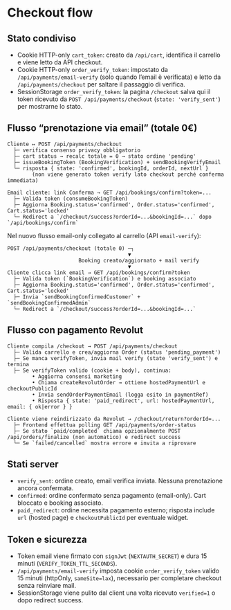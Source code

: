 # Checkout flow

## Stato condiviso
- Cookie HTTP-only `cart_token`: creato da `/api/cart`, identifica il carrello e viene letto da API checkout.
- Cookie HTTP-only `order_verify_token`: impostato da `/api/payments/email-verify` (solo quando l’email è verificata) e letto da `/api/payments/checkout` per saltare il passaggio di verifica.
- SessionStorage `order_verify_token`: la pagina `/checkout` salva qui il token ricevuto da `POST /api/payments/checkout` (`state: 'verify_sent'`) per mostrarne lo stato.

## Flusso “prenotazione via email” (totale 0€)
```
Cliente ↦ POST /api/payments/checkout
  ├─ verifica consenso privacy obbligatorio
  ├─ cart status → recalc totale = 0 → stato ordine 'pending'
  ├─ issueBookingToken (BookingVerification) + sendBookingVerifyEmail
  └─ risposta { state: 'confirmed', bookingId, orderId, nextUrl }
        (non viene generato token verify lato checkout perché conferma immediata)

Email cliente: link Conferma → GET /api/bookings/confirm?token=...
  ├─ Valida token (consumeBookingToken)
  ├─ Aggiorna Booking.status='confirmed', Order.status='confirmed', Cart.status='locked'
  └─ Redirect a `/checkout/success?orderId=...&bookingId=...` dopo `/api/bookings/confirm`
```
Nel nuovo flusso email-only collegato al carrello (API `email-verify`):
```
POST /api/payments/checkout (totale 0) ─┐
                                       ▼
                       Booking creato/aggiornato + mail verify
                                       ▼
Cliente clicca link email → GET /api/bookings/confirm?token
  ├─ Valida token (`BookingVerification`) e booking associato
  ├─ Aggiorna Booking.status='confirmed', Order.status='confirmed', Cart.status='locked'
  ├─ Invia `sendBookingConfirmedCustomer` + `sendBookingConfirmedAdmin`
  └─ Redirect a `/checkout/success?orderId=...&bookingId=...`
```

## Flusso con pagamento Revolut
```
Cliente compila /checkout → POST /api/payments/checkout
  ├─ Valida carrello e crea/aggiorna Order (status 'pending_payment')
  ├─ Se manca verifyToken, invia mail verify (state 'verify_sent') e termina
  ├─ Se verifyToken valido (cookie + body), continua:
        • Aggiorna consensi marketing
        • Chiama createRevolutOrder → ottiene hostedPaymentUrl e checkoutPublicId
        • Invia sendOrderPaymentEmail (logga esito in paymentRef)
        • Risposta { state: 'paid_redirect', url: hostedPaymentUrl, email: { ok|error } }

Cliente viene reindirizzato da Revolut → /checkout/return?orderId=...
  ├─ Frontend effettua polling GET /api/payments/order-status
  ├─ Se stato `paid/completed` chiama opzionalmente POST /api/orders/finalize (non automatico) e redirect success
  └─ Se `failed/cancelled` mostra errore e invita a riprovare
```

## Stati server
- `verify_sent`: ordine creato, email verifica inviata. Nessuna prenotazione ancora confermata.
- `confirmed`: ordine confermato senza pagamento (email-only). Cart bloccato e booking associato.
- `paid_redirect`: ordine necessita pagamento esterno; risposta include `url` (hosted page) e `checkoutPublicId` per eventuale widget.

## Token e sicurezza
- Token email viene firmato con `signJwt` (`NEXTAUTH_SECRET`) e dura 15 minuti (`VERIFY_TOKEN_TTL_SECONDS`).
- `/api/payments/email-verify` imposta cookie `order_verify_token` valido 15 minuti (httpOnly, `sameSite=lax`), necessario per completare checkout senza reinviare mail.
- SessionStorage viene pulito dal client una volta ricevuto `verified=1` o dopo redirect success.
